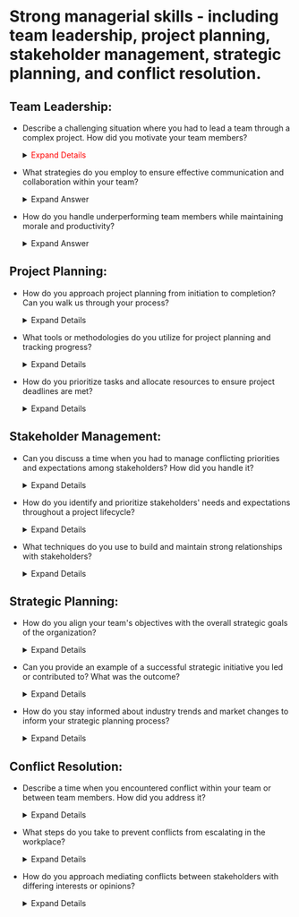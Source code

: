 # Strong managerial skills - including team leadership, project planning, stakeholder management, strategic planning, and conflict resolution.

## Team Leadership:

 - Describe a challenging situation where you had to lead a team through a complex project. How did you motivate your team members?

    <details>
      <summary> <span style="color:red;"> Expand Details </span> </summary>
  
   <span style="color:red;"> Answering a question about leading a team through a complex project and motivating team members,
   it's essential to provide a structured response that highlights your leadership skills, problem-solving abilities,
   and interpersonal effectiveness. Here's a suggested approach: </span>
  
   **1. Set the Stage:**
     * Briefly describe the context of the project, including its complexity, objectives, and any challenges or obstacles your team faced. This gives the interviewer a clear understanding of the situation.
      
   **2. Outline Your Leadership Approach:**
     * Explain how you approached leading the team. Did you establish clear goals and expectations? Did you delegate tasks effectively? Highlight any leadership strategies you employed.
  
   **3. Address Challenges:**
     * Discuss the specific challenges your team encountered during the project. This could include tight deadlines, resource constraints, technical difficulties, or conflicting priorities.

   **4. Motivation Techniques:**
     * Describe the techniques you used to motivate your team members despite the challenges. This could involve providing encouragement and support, recognizing and rewarding achievements, fostering a positive team culture, or        offering opportunities for growth and development.

   **5. Lead by Example:**
     * Provide examples of how you demonstrated resilience, determination, and a positive attitude throughout the project. Leading by example can inspire team members to overcome obstacles and stay motivated.

   **6. Outcome and Lessons Learned:**
     * Share the outcome of the project, including any successes, lessons learned, or areas for improvement. Reflect on what worked well and what you would do differently in similar situations in the future.

   **7. Quantify Results (if possible):**
     * If applicable, quantify the results or impact of the project to demonstrate its significance. This could include meeting project deadlines, achieving cost savings,
       improving efficiency, or delivering high-quality deliverables.

    **8. Conclude Positively:**
     * Conclude your answer on a positive note, emphasizing the teamwork, resilience, and achievements of your team despite the challenges faced.<br>

    **Example Response:**

      In my previous role as a project manager, I led a team through the implementation of a complex software upgrade for our company's core systems. The project involved multiple stakeholders, tight deadlines, and technical          challenges. To motivate my team members, I focused on clear communication, empowerment, and recognition.

      I began by setting clear project goals and expectations, outlining each team member's role and responsibilities. Despite encountering unexpected technical issues midway through the project, I maintained open lines of            communication with the team, providing regular updates and soliciting input on potential solutions.

      To keep morale high, I made a concerted effort to recognize and celebrate small wins along the way. Whether it was overcoming a particularly challenging technical hurdle or meeting a critical milestone ahead of schedule, I      made sure to acknowledge the team's efforts and contributions.

      Additionally, I encouraged a collaborative environment where team members felt comfortable sharing ideas and supporting one another. By fostering a sense of camaraderie and shared purpose, we were able to navigate              through       the challenges together.

      Ultimately, we successfully completed the software upgrade within the projected timeline, resulting in improved system performance and user satisfaction. This experience taught me the importance of effective leadership,         communication, and perseverance in driving team success through complex projects.

    </details>

 - What strategies do you employ to ensure effective communication and collaboration within your team?
   <details>
      <summary>Expand Answer</summary>
  
   Answering a question about strategies for ensuring effective communication and collaboration within a team, it's crucial to emphasize your proactive approach to fostering an environment where team members feel valued,          engaged, and empowered to communicate openly. Here's how you can structure your response:
  
   **1. Establishing Clear Communication Channels:**
    * Start by mentioning the importance of establishing clear channels of communication within the team. This could include regular team meetings, one-on-one check-ins, project management software, email, instant messaging          platforms, or any other tools that facilitate communication.
      
   **2. Setting Expectations:**
    * Discuss the importance of setting clear expectations regarding communication norms and guidelines. This includes establishing preferred communication methods, response times, and protocols for sharing updates and               progress.
    
   **3. Active Listening:**
    * Highlight the significance of active listening in fostering effective communication. Explain how you encourage team members to listen attentively to one another, ask clarifying questions, and seek to understand different       perspectives.
    
   **4. Encouraging Open Dialogue:**
    * Emphasize the importance of creating a safe and inclusive environment where team members feel comfortable expressing their ideas, concerns, and feedback. Mention how you encourage open dialogue by actively soliciting           input, valuing diverse viewpoints, and addressing any issues or conflicts promptly.
    
   **5. Regular Updates and Feedback:**
    * Discuss your approach to providing regular updates and feedback to keep team members informed and engaged. This could include holding regular progress meetings, providing constructive feedback on performance, and               recognizing achievements and contributions.

    **6. Promoting Collaboration:**
     * Highlight the strategies you use to promote collaboration within the team. This could involve assigning collaborative tasks, fostering cross-functional collaboration, or organizing team-building activities to strengthen        relationships and trust among team members.

    **7. Adapting Communication Styles:**
     * Mention how you adapt your communication style to accommodate the preferences and needs of individual team members. This could include adjusting your communication frequency, tone, and format to ensure effective                communication with diverse personalities and work styles.

    **8. Resolving Communication Barriers:**
     * Lastly, discuss how you address communication barriers or challenges that may arise within the team. This could involve facilitating difficult conversations, mediating conflicts, or providing additional support or              resources to improve communication effectiveness.
      
    **Example Response:**

    In my experience, effective communication and collaboration are essential for driving team success. To ensure these elements are prioritized within my team, I employ several strategies.

   Firstly, I establish clear communication channels, including regular team meetings, project management software, and open-door policies for one-on-one discussions. By providing multiple avenues for communication, I ensure      that team members can easily reach out and stay connected.

   Secondly, I set clear expectations regarding communication norms and guidelines, emphasizing the importance of timely responses, active listening, and respectful communication. This helps to create a shared understanding of    how communication should flow within the team.

   I also encourage open dialogue by creating a safe and inclusive environment where team members feel comfortable expressing their ideas, concerns, and feedback. I actively solicit input from team members, value diverse          perspectives, and address any issues or conflicts that may arise.

   Furthermore, I promote collaboration by assigning collaborative tasks, fostering cross-functional teamwork, and organizing team-building activities to strengthen relationships and trust. By working together towards common      goals, we can leverage each other's strengths and achieve better outcomes.

   Additionally, I adapt my communication style to accommodate the preferences and needs of individual team members, ensuring that everyone feels heard and understood. And when communication barriers arise, such as                misunderstandings or conflicts, I address them promptly through open dialogue and conflict resolution techniques.

   Overall, by prioritizing effective communication and collaboration, I've seen firsthand how it enhances team productivity, cohesion, and morale, ultimately leading to greater success in achieving our goals."

   </details>
   
 - How do you handle underperforming team members while maintaining morale and productivity?

   <details>
      <summary>Expand Answer</summary>

   Addressing underperforming team members while maintaining morale and productivity requires a delicate balance of empathy, clear communication, and proactive support. Here's how you can structure your response to this           question:
   
   **1. Early Identification and Feedback:**
    * Start by mentioning the importance of early identification of underperformance. Explain how you regularly monitor team members' progress and performance against goals and expectations.
    * Emphasize the significance of providing timely and constructive feedback to underperforming team members. This feedback should be specific, actionable, and focused on areas for improvement rather than personal criticism.
   
   **2. Understanding Root Causes:**
    * Discuss your approach to understanding the root causes of underperformance. This could involve conducting performance reviews, one-on-one meetings, or informal check-ins to identify any obstacles or challenges hindering        the team member's performance.

   **3. Developing Individualized Improvement Plans:**
    * Explain how you work collaboratively with underperforming team members to develop individualized improvement plans. These plans should outline specific goals, milestones, and actions to address areas of weakness and            enhance performance.

   **4. Providing Support and Resources:**
    * Highlight the importance of providing ongoing support and resources to help underperforming team members succeed. This could include additional training, mentorship, coaching, or access to relevant tools and resources.

   **5. Maintaining Morale and Motivation:**
    * Discuss your strategies for maintaining morale and motivation within the team while addressing underperformance. This could involve emphasizing the team's collective goals and achievements, celebrating successes, and           offering encouragement and support to both underperforming and high-performing team members.

   **6. Addressing Accountability:**
    * Explain how you hold underperforming team members accountable for their actions and commitments while maintaining a supportive and non-punitive approach. This could involve setting clear expectations, tracking progress,        and addressing any deviations from the improvement plan in a constructive manner.

   **7. Seeking Feedback and Iterating:**
    * Mention how you regularly seek feedback from underperforming team members to assess the effectiveness of the improvement plan and make any necessary adjustments. This demonstrates your commitment to continuous                  improvement and growth.

   **8. Escalating if Necessary:**
    * Finally, discuss your approach to escalating the situation if underperformance persists despite your efforts to support and coach the team member. This could involve involving HR or senior management to explore                 alternative solutions or interventions.

   **Example Response:**

    In my experience, addressing underperforming team members while maintaining morale and productivity requires a combination of empathy, clear communication, and proactive support.

    Firstly, I prioritize early identification of underperformance by regularly monitoring team members' progress and performance against established goals and expectations. When I notice a team member struggling to meet           expectations, I initiate a candid and constructive conversation to provide feedback and understand the root causes of their challenges.

    Next, I work collaboratively with the team member to develop an individualized improvement plan tailored to their specific needs and circumstances. This plan includes clear goals, milestones, and actions to address areas       of weakness and enhance performance. Throughout this process, I ensure that the team member feels supported and empowered to take ownership of their development.

    To maintain morale and motivation within the team, I emphasize our collective goals and achievements, celebrate successes, and offer encouragement and support to both underperforming and high-performing team members. By        fostering a positive and supportive team culture, we can overcome challenges together and stay focused on achieving our objectives.

    I also hold underperforming team members accountable for their actions and commitments while maintaining a supportive and non-punitive approach. This involves setting clear expectations, providing ongoing feedback, and         addressing any deviations from the improvement plan in a constructive manner.

    If underperformance persists despite our efforts, I am not hesitant to escalate the situation and involve HR or senior management to explore alternative solutions or interventions. Ultimately, my goal is to help every team     member reach their full potential while ensuring the overall success and productivity of the team."
    
  </details>
  
## Project Planning:

   - How do you approach project planning from initiation to completion? Can you walk us through your process?

     <details>
      <summary>Expand Details</summary>

      **1. Initiation:**
       * Define the project scope, objectives, and deliverables in consultation with stakeholders.
       * Identify key stakeholders, their roles, and responsibilities.
       * Conduct a feasibility study to assess the project's viability and alignment with organizational goals.
       * Develop a project charter outlining the project's purpose, objectives, scope, constraints, and success criteria.
    
      **2. Planning:**
       * Create a project plan detailing the tasks, milestones, timelines, resources, and dependencies.
       * Break down the project into manageable phases or work packages.
       * Define project roles and responsibilities for team members.
       * Identify and allocate resources (human, financial, and materials) required for each phase of the project.
       * Develop a risk management plan to identify, assess, and mitigate potential risks.
       * Establish communication channels and protocols for reporting progress, issues, and changes.
       * Obtain stakeholder buy-in and approval for the project plan.
    
     **3. Execution:**
       * Implement the project plan according to the defined scope, schedule, and budget.
       * Assign tasks to team members and provide necessary support and guidance.
       * Monitor progress against the project plan, tracking key performance indicators (KPIs) such as schedule adherence, budget utilization, and quality metrics.
       * Conduct regular team meetings to review progress, address issues, and ensure alignment with project objectives.
       * Manage changes to the project scope, schedule, or resources through a formal change control process.
       * Address any issues or risks that arise during project execution promptly and effectively.
    
     **4. Monitoring and Controlling:**
      * Continuously monitor project performance and compare it against the planned objectives and KPIs.
      * Identify deviations from the project plan and take corrective actions as necessary to keep the project on track.
      * Review and update the project plan, including schedules, resource allocations, and risk management strategies, as needed.
      * Communicate progress, issues, and changes to stakeholders through regular status reports and meetings.
      * Ensure compliance with project governance processes and quality standards.

     **5. Closure:**
      * Complete all project deliverables and obtain acceptance from stakeholders.
      * Conduct a post-project review or lessons learned session to assess the project's success, identify areas for improvement, and capture best practices.
      * Obtain formal project closure, including documentation of lessons learned, final project reports, and handover of deliverables.
      * Celebrate achievements and recognize the contributions of team members.
      * Release project resources and close out any remaining administrative tasks, such as finalizing contracts and archiving project documentation.

      By following this structured approach to project planning from initiation to completion, you can increase the likelihood of project success and deliver value to stakeholders. Each phase is crucial for ensuring that the         project is well-defined, well-executed, and effectively managed throughout its lifecycle.
    
   </details>

   - What tools or methodologies do you utilize for project planning and tracking progress?

     <details>
      <summary>Expand Details</summary>
   
      There are various tools and methodologies available for project planning and tracking progress, each with its own strengths and suitability depending on the nature and requirements of the project. Here's a list of              commonlyused tools and methodologies:
    
      **1. Project Management Software:**
    
        * Microsoft Project: A comprehensive project management software that allows for creating project plans, scheduling tasks, allocating resources, and tracking progress.
        * Asana: A popular cloud-based project management tool that facilitates task management, collaboration, and tracking project progress.
        * Trello: A visual project management tool based on boards, lists, and cards, which is particularly useful for agile project management and task tracking.
        * Jira: Widely used in software development, Jira is an issue tracking and agile project management tool that enables teams to plan, track, and release software.
  
      **2. Agile Methodologies:**
        * Scrum: An iterative and incremental agile framework for managing complex projects, particularly in software development. Scrum emphasizes collaboration, adaptability, and delivering value incrementally through time-            boxed iterations called sprints.
        * Kanban: A visual workflow management method that emphasizes continuous delivery and optimization of processes. Kanban boards are used to visualize work items, workflow stages, and bottlenecks, enabling teams to                 manage work in progress (WIP) and optimize flow.

      **3. Gantt Charts:**
        * Gantt charts are bar charts that represent project tasks and their dependencies over time. They are useful for visualizing project timelines, task dependencies, and resource allocations.
        * Tools like Microsoft Excel, Microsoft Project, and online project management software often include Gantt chart functionalities for project planning and tracking progress.

       **4. Earned Value Management (EVM):**
        * EVM is a project management technique that integrates scope, schedule, and cost metrics to assess project performance and progress. It provides objective measures of project performance based on planned versus actual           progress, enabling early identification of issues and forecasting future performance.

       **5. Critical Path Method (CPM):**
        * CPM is a project scheduling method that identifies the critical path—the sequence of tasks that determines the shortest possible duration for completing the project. It helps project managers prioritize activities,             allocate resources, and identify potential schedule risks.

       **6. Burndown Charts and Burnup Charts:**
        * Burndown charts and burnup charts are agile project management tools that visualize the progress of work over time. They show the remaining work (burndown) or completed work (burnup) against time, helping teams track           progress and forecast project completion dates.

       **7. Collaboration Tools:**
         * Collaboration tools such as Slack, Microsoft Teams, and Zoom facilitate communication, collaboration, and information sharing among project team members. They are essential for coordinating activities, resolving                issues, and sharing progress updates in real-time.
    
     Ultimately, the choice of tools and methodologies depends on factors such as project complexity, team size, organizational preferences, and industry standards. It's important to select tools and methodologies that              best suit the project's needs and objectives, and to adapt them as necessary throughout the project lifecycle.
   
     </details>
   
   - How do you prioritize tasks and allocate resources to ensure project deadlines are met?

     <details>
      <summary>Expand Details</summary>

        Prioritizing tasks and allocating resources effectively are essential aspects of project management to ensure project deadlines are met. Here's a structured approach to achieving this:
      
        **1. Understand Project Requirements:**
          * Gain a thorough understanding of the project scope, objectives, deliverables, and deadlines. Identify key milestones and dependencies to develop a clear picture of what needs to be accomplished and by when.

        **2. Identify and Prioritize Tasks:**
          * Break down the project into individual tasks or work packages based on the project scope and requirements.
          * Prioritize tasks based on factors such as urgency, criticality, dependencies, and impact on project objectives.
          * Use techniques like the Eisenhower Matrix (urgent-important matrix) or MoSCoW prioritization (Must have, Should have, Could have, Won't have) to categorize tasks by priority.

       **3. Define Task Dependencies:**
         * Identify dependencies between tasks to determine the sequence in which they need to be executed. Use techniques like task sequencing and network diagrams (e.g., PERT charts, dependency diagrams) to visualize task               dependencies.

       **4. Estimate Task Durations and Effort:**
         * Estimate the time and effort required to complete each task or work package. Use historical data, expert judgment, and input from team members to make realistic estimates.
         * Consider factors such as complexity, skill levels, resource availability, and potential risks when estimating task durations and effort.

       **5. Allocate Resources:**
        * Identify the resources (human, financial, material) needed to complete each task or work package.
        * Assess resource availability and constraints, taking into account factors such as team capacity, skills, and availability.
        * Allocate resources based on task priorities, criticality, and dependencies, ensuring that the right resources are assigned to the right tasks at the right time.

       **6. Develop a Resource Plan:**
        * Create a resource plan or staffing schedule that outlines the allocation of resources over the project timeline.
        * Consider factors such as resource utilization, workload balance, and potential conflicts when developing the resource plan.
        * Regularly review and adjust the resource plan as needed based on changes in project scope, priorities, or resource availability.
       
       **7. Monitor and Adjust:**
         * Continuously monitor task progress and resource utilization against the project plan. Use project management software, status reports, and regular team meetings to track progress and identify any deviations from the            plan.
         * Proactively address issues or bottlenecks that may impact task completion or resource allocation. Adjust priorities, reallocate resources, or revise the project plan as needed to ensure project deadlines are met.
         * Communicate changes to stakeholders and team members to keep everyone informed and aligned with the revised plan.

     By following these steps, project managers can effectively prioritize tasks, allocate resources, and manage project timelines to ensure that project deadlines are met and project objectives are achieved. Flexibility,           adaptability, and proactive monitoring are key to success in dynamic project environments.

     </details>

## Stakeholder Management:

   - Can you discuss a time when you had to manage conflicting priorities and expectations among stakeholders? How did you handle it?
     <details>
      <summary>Expand Details</summary>

      Managing conflicting priorities and expectations among stakeholders is a common challenge, especially in dynamic environments. One instance where I encountered this challenge was during a project where we had tight             deadlines, limited resources, and diverse stakeholder requirements.

      Here's how I handled it:

      **1. Identifying Stakeholders and Priorities:** Firstly, I identified all stakeholders involved and their respective priorities. This included team members, project sponsors, clients, and other relevant parties.                     Understanding their needs and expectations was crucial to managing conflicts effectively.

      **2. Open Communication:** I initiated open and transparent communication channels to ensure that all stakeholders were aware of the project's constraints and objectives. This involved regular meetings, status updates,              and feedback sessions where stakeholders could express their concerns and expectations.

      **3. Prioritization and Negotiation:** With conflicting priorities at play, I facilitated discussions to prioritize tasks based on their impact on project goals and deadlines. This often required negotiation and                     compromise to find solutions that balanced the needs of different stakeholders while keeping the project on track.

      **4. Setting Clear Expectations:** I made sure to set clear expectations regarding roles, responsibilities, and deliverables for each stakeholder. This helped minimize misunderstandings and prevent future conflicts by               ensuring everyone was aligned on their respective contributions to the project.

      **5. Flexibility and Adaptability:** In situations where priorities shifted or unexpected challenges arose, I remained flexible and adaptable. This involved revisiting plans, reallocating resources, and adjusting                    timelines as needed to accommodate changing circumstances while still meeting key objectives.

     **6. Conflict Resolution:** When conflicts did arise, I facilitated constructive discussions to resolve them promptly and amicably. This often involved active listening, acknowledging concerns, and finding mutually                  beneficial solutions that addressed the underlying issues.

     **7. Documentation and Follow-Up:** Throughout the process, I maintained thorough documentation of decisions, agreements, and action items to ensure accountability and provide a reference point for future discussions.               Following up on commitments and monitoring progress helped to prevent conflicts from resurfacing.
     
     By employing these strategies, I was able to successfully navigate conflicting priorities and expectations among stakeholders, ultimately leading to the successful completion of the project while maintaining positive           relationships with all involved parties.
     
     </details>

   - How do you identify and prioritize stakeholders' needs and expectations throughout a project lifecycle?

     <details>
      <summary>Expand Details</summary>
      
      Identifying and prioritizing stakeholders' needs and expectations throughout a project lifecycle is essential for ensuring project success and stakeholder satisfaction. Here's a structured approach to accomplish this:
      
      **1. Stakeholder Identification:** Begin by identifying all potential stakeholders associated with the project. This includes both internal and external parties who can influence or be impacted by the project.                       Stakeholders may include project sponsors, team members, clients, end-users, regulatory bodies, suppliers, and the community.

      **2. Stakeholder Analysis:** Once stakeholders are identified, conduct a thorough analysis to understand their interests, expectations, influence, and level of involvement in the project. Tools like stakeholder maps or              matrices can help visualize this information and prioritize stakeholders based on their significance to the project's success.

      **3. Engagement and Communication:** Establish clear channels of communication with stakeholders from the outset of the project. Regularly engage with them to gather feedback, provide updates, and address concerns.                  Tailor communication methods and frequency to suit the preferences and needs of different stakeholders.
      **4. Needs Assessment:** Conduct a comprehensive needs assessment to determine what each stakeholder group requires from the project. This involves gathering input through interviews, surveys, workshops, and other means             to identify their specific objectives, constraints, priorities, and desired outcomes.

      **5. Prioritization Criteria:** Define criteria for prioritizing stakeholders' needs and expectations based on their impact on project objectives, risks, dependencies, and resources. Consider factors such as urgency,                feasibility, alignment with project goals, legal/regulatory requirements, and potential consequences of not meeting their needs.
      **6. Ranking and Prioritization:** Evaluate stakeholders' needs and expectations against the prioritization criteria to rank them in order of importance or urgency. This helps focus attention and resources on addressing             the most critical needs first while balancing the interests of all stakeholders.

      **7. Regular Reviews and Adjustments:** Continuously monitor and reassess stakeholders' needs and expectations throughout the project lifecycle. As circumstances change or new stakeholders emerge, adjust priorities and              strategies accordingly to ensure alignment with evolving project objectives and stakeholder dynamics.

      **8. Alignment with Project Goals:** Ensure that prioritizing stakeholders' needs and expectations aligns with the overall goals and success criteria of the project. Strive for a balance between meeting stakeholders'                demands and maintaining project feasibility, scope, budget, and timelines.

       By following these steps, project managers can effectively identify, prioritize, and address stakeholders' needs and expectations throughout the project lifecycle, ultimately contributing to project success and                 stakeholder satisfaction.
     
     </details>
     
   - What techniques do you use to build and maintain strong relationships with stakeholders?

     <details>
      <summary>Expand Details</summary>

      Building and maintaining strong relationships with stakeholders is crucial for the success of any project. Here are some techniques that can be used:
     
      **1. Stakeholder Analysis:** Conduct a thorough stakeholder analysis to understand their interests, expectations, and influence. This helps tailor communication and engagement strategies to meet their specific needs.

      **2. Effective Communication:** Establish clear and open channels of communication with stakeholders. Provide regular updates on project progress, milestones, and any issues or risks. Use a variety of communication                  methods such as meetings, emails, reports, and presentations to ensure stakeholders are informed and engaged.

      **3. Active Listening:** Practice active listening when interacting with stakeholders. Pay attention to their concerns, feedback, and suggestions. Validate their perspectives and demonstrate empathy to build trust and               rapport.

      **4. Tailored Engagement Strategies:** Customize engagement strategies based on stakeholders' preferences, communication styles, and level of involvement. Some stakeholders may prefer face-to-face meetings, while others             may prefer written communication. Adapt your approach to accommodate these preferences.

      **5. Transparency and Trust:** Be transparent about project decisions, challenges, and outcomes. Build trust by sharing accurate and timely information with stakeholders, even if it's not always favorable. Avoid                     surprises or hidden agendas that could erode trust.

       **6. Relationship Building Activities:** Organize informal events or activities to foster relationships with stakeholders outside of formal project meetings. This could include social gatherings, networking events, or               team-building exercises that help strengthen bonds and build rapport.

       **7. Managing Expectations:** Set realistic expectations with stakeholders regarding project deliverables, timelines, and outcomes. Be honest about potential risks and constraints, and work collaboratively to find                   solutions to overcome them.

       **8. Conflict Resolution:** Proactively address conflicts or disagreements with stakeholders in a constructive manner. Listen to their concerns, explore different perspectives, and seek mutually beneficial solutions.                Focus on maintaining positive relationships while addressing underlying issues.

       **9. Demonstrate Value:** Continuously demonstrate the value that the project delivers to stakeholders. Highlight achievements, benefits, and positive impacts to reinforce their support and engagement.

       **10. Feedback Loop:** Encourage feedback from stakeholders throughout the project lifecycle. Actively solicit their input on project decisions, processes, and outcomes. Use feedback to make improvements and demonstrate              responsiveness to their needs.
     
     By implementing these techniques, project managers can cultivate strong relationships with stakeholders, enhance project communication and collaboration, and ultimately increase the likelihood of project success.
      
     </details>
     
## Strategic Planning:

   - How do you align your team's objectives with the overall strategic goals of the organization?

     <details>
      <summary>Expand Details</summary>

      Aligning your team's objectives with the overall strategic goals of the organization is essential for ensuring that everyone is working towards the same overarching vision. Here's how you can achieve alignment:

      **1. Understand the Organization's Strategic Goals:** Begin by thoroughly understanding the strategic goals and priorities of the organization. This may involve reviewing mission statements, strategic plans, and key                 performance indicators (KPIs) set by senior leadership.

       **2. Communicate the Big Picture:** Share the organization's strategic goals with your team to provide context and clarity about the direction of the company. Help team members understand how their work contributes to               these broader objectives and why it matters.

       **3. Set Clear Team Objectives:** Translate the organization's strategic goals into clear and actionable objectives for your team. Ensure that these objectives are specific, measurable, achievable, relevant, and time-               bound (SMART). This helps team members understand what is expected of them and how their efforts contribute to the bigger picture.

       **4. Link Individual Goals to Team Objectives:** Connect individual team members' goals and responsibilities to the team's objectives. Discuss with each team member how their work aligns with the team's goals and the                organization's strategic priorities. This helps foster a sense of purpose and ownership among team members.

       **5. Provide Context and Rationale:** Help team members understand the rationale behind the team's objectives and how they support the organization's strategic goals. Provide regular updates and context about changes in             the external environment, market trends, or internal factors that may impact the organization's priorities.

       **6. Empower Decision-Making:** Empower team members to make decisions and take actions that are aligned with the team's objectives and the organization's strategic direction. Encourage autonomy and initiative while                 providing support and guidance as needed.
   
       **7. Monitor Progress and Performance:** Regularly track and monitor progress towards achieving the team's objectives and milestones. Use performance metrics and KPIs to assess performance and identify areas for                     improvement. Adjust strategies or priorities as necessary to stay aligned with the organization's goals.

       **8. Celebrate Success and Learn from Challenges:** Celebrate achievements and milestones reached along the way to achieving the team's objectives. Recognize and reward team members for their contributions.                          Additionally, use setbacks or challenges as opportunities for learning and improvement, and adjust strategies accordingly.

       **9. Promote Cross-Functional Collaboration:** Encourage collaboration and alignment with other teams or departments within the organization to achieve common goals. Break down silos and foster a culture of                          collaboration and shared accountability for driving organizational success.

     By following these strategies, you can effectively align your team's objectives with the overall strategic goals of the organization, fostering a sense of purpose, cohesion, and alignment across the organization.

     </details>

   - Can you provide an example of a successful strategic initiative you led or contributed to? What was the outcome?

     <details>
      <summary>Expand Details</summary>

      During my time as a project manager at a software development company, we identified a strategic opportunity to expand our market reach by developing a new product targeting a specific niche industry. The goal was to           leverage our expertise in software development to address the unique needs of this industry and capture a larger share of the market.

      Here's how I contributed to the success of this initiative:

      **1. Market Research and Analysis:** I conducted comprehensive market research and analysis to understand the specific needs, pain points, and preferences of the target industry. This involved gathering insights from                industry reports, competitor analysis, and direct feedback from potential customers.

      **2. Cross-Functional Collaboration:** I collaborated closely with cross-functional teams, including product development, sales, marketing, and customer support, to ensure alignment and coordination throughout the                   initiative. By fostering open communication and teamwork, we were able to leverage the expertise of each department to drive the initiative forward.

      **3. Strategic Planning and Roadmapping:** Working with key stakeholders, I developed a strategic plan and roadmap for the new product, outlining the key features, timelines, resource requirements, and go-to-market                  strategy. This plan served as a guiding framework for the entire initiative and helped keep everyone aligned and focused on the end goal.
     
      **4. Agile Development and Iterative Feedback:** We adopted an agile development approach, allowing us to quickly iterate on the product based on user feedback and market validation. Regular feedback loops with customers            and stakeholders helped us refine the product features and ensure that we were meeting their evolving needs.

      **5. Customer Engagement and Validation:** I led efforts to engage with potential customers early in the development process to validate the product concept and gather feedback. This customer-centric approach helped us              prioritize features and make informed decisions throughout the development lifecycle.

      **6. Launch and Go-to-Market Strategy:** As the product neared completion, I worked closely with the marketing and sales teams to develop a comprehensive go-to-market strategy. This included messaging, positioning,                  pricing, and sales enablement activities to ensure a successful launch and adoption of the new product.

      The outcome of this strategic initiative was highly successful:
         * We successfully launched the new product within the projected timeline and budget.
         * The product received positive feedback from customers, with early adopters praising its ease of use and effectiveness in addressing their needs.
         * Within the first year of launch, the new product generated significant revenue and contributed to the company's overall growth and market expansion.
         * The success of this initiative helped strengthen our position in the market and solidify our reputation as a trusted provider of software solutions for the niche industry.

     </details>
     
   - How do you stay informed about industry trends and market changes to inform your strategic planning process?

     <details>
      <summary>Expand Details</summary>

      Staying informed about industry trends and market changes is crucial for effective strategic planning. Here are several strategies I employ to stay updated:
     
      **1. Industry Publications and Newsletters:** I regularly subscribe to industry-specific publications, newsletters, and online forums to stay informed about the latest trends, developments, and news in the industry. This            includes both digital and print publications relevant to my field.
     
      **2. Networking and Professional Associations:** I actively participate in professional associations, networking events, and conferences related to my industry. These events provide opportunities to connect with industry            peers, share insights, and learn about emerging trends and best practices.

      **3. Market Research Reports and Studies:** I regularly review market research reports, studies, and analyst forecasts from reputable sources. These reports offer valuable data and insights into market dynamics, customer            behavior, competitive landscape, and emerging technologies.
     
     **4. Competitor Analysis:** I conduct regular competitor analysis to monitor the activities, strategies, and innovations of key competitors in the market. This helps identify potential threats, opportunities, and areas              for differentiation.

     **5. Customer Feedback and Insights:** I actively seek feedback from customers through surveys, interviews, and focus groups to understand their evolving needs, preferences, and pain points. Customer insights provide                valuable input for strategic decision-making and product development.

     **6. Thought Leadership and Thought Leaders:** I follow thought leaders and influencers in my industry through social media, blogs, and webinars. These individuals often share valuable insights, opinions, and perspectives           on industry trends and emerging technologies.

     **7. Continuous Learning and Skill Development:** I prioritize continuous learning and skill development to stay abreast of new technologies, methodologies, and best practices relevant to my industry. This includes                  attending workshops, webinars, and online courses.

     **8. Internal and External Collaboration:** I collaborate closely with internal colleagues, teams, and departments to share knowledge, experiences, and insights. Additionally, I leverage external partnerships and                    collaborations with industry experts, consultants, and research organizations to gain fresh perspectives and access to specialized expertise.

     **9. Monitoring Social Media and Online Forums:** I monitor social media platforms, online forums, and discussion groups related to my industry to stay updated on the latest news, trends, and discussions. These platforms            often provide real-time insights and reactions from industry professionals.

     **10. Regular Environmental Scanning:** I make it a habit to regularly scan the external environment for macroeconomic trends, regulatory changes, geopolitical events, and other factors that may impact the industry                   landscape. This helps anticipate potential risks and opportunities for strategic planning.

      By leveraging these strategies, I ensure that my strategic planning process is informed by up-to-date industry insights, market intelligence, and customer feedback, enabling me to make informed decisions and stay ahead         of the curve in a rapidly evolving business environment.
      
     </details>

## Conflict Resolution:

   - Describe a time when you encountered conflict within your team or between team members. How did you address it?

     <details>
      <summary>Expand Details</summary>

      Here's an example of a conflict situation within a team and how I addressed it:
     
      During a project I managed, there was a significant conflict between two team members regarding the allocation of tasks and responsibilities. One team member, let's call him Alex, felt that he was unfairly burdened with        a disproportionate share of the workload, while the other team member, Sarah, believed that she was not getting enough opportunities to contribute meaningfully to the project.

     Here's how I addressed the conflict:

     **1. Listen to Both Sides:** I started by listening to both Alex and Sarah individually to understand their perspectives on the situation. I encouraged them to express their concerns openly and honestly, without                     interruption. This helped me gain insight into the root causes of the conflict and the specific issues each team member was facing.

     **2. Identify Common Ground:** After listening to both parties, I looked for common ground and areas of agreement. Despite their differences, both Alex and Sarah shared a commitment to the success of the project and a               desire to contribute their skills and expertise effectively. Identifying common ground helped create a foundation for resolving the conflict.

     **3. Facilitate Open Dialogue:** I facilitated a constructive dialogue between Alex and Sarah, encouraging them to communicate directly with each other and express their concerns openly. I emphasized the importance of               active listening, empathy, and mutual respect in resolving conflicts. By providing a safe and supportive environment for dialogue, I helped foster understanding and empathy between the two team members.

     **4. Clarify Roles and Expectations:** To address the perceived imbalance in workload allocation, I revisited the project's goals, priorities, and individual roles and responsibilities with the entire team. I clarified              each team member's role and contribution to the project, ensuring that tasks were allocated fairly and transparently based on individual strengths and capabilities.

     **5. Seek Win-Win Solutions:** I encouraged Alex and Sarah to brainstorm potential solutions collaboratively, focusing on finding win-win outcomes that addressed their concerns while also meeting the project's objectives.           This involved exploring alternative task assignments, workload distribution methods, and communication protocols to improve collaboration and efficiency.

      **6. Implement Changes and Follow-Up:** Based on the discussions and agreements reached, I implemented changes to the task allocation process and workflow to address the underlying issues identified. I also followed up              regularly with Alex and Sarah to monitor progress, gather feedback, and ensure that the conflict resolution strategies were effective in promoting a positive team dynamic.

       **7. Promote Team Building and Trust:** Finally, I organized team-building activities and initiatives to strengthen trust, collaboration, and cohesion within the team. This included team lunches, brainstorming sessions,             and collaborative problem-solving exercises aimed at fostering a supportive and inclusive team culture.
     
       By addressing the conflict proactively and collaboratively, I was able to resolve the issues between Alex and Sarah, improve team dynamics, and ultimately enhance the productivity and effectiveness of the team.

     </details>

   - What steps do you take to prevent conflicts from escalating in the workplace?

     <details>
      <summary>Expand Details</summary>
      Preventing conflicts from escalating in the workplace requires proactive measures and effective communication. Here are some steps I take to prevent conflicts from escalating:
      
      **1. Establish Clear Expectations:** Clearly communicate expectations regarding roles, responsibilities, goals, and performance standards to all team members. This helps minimize misunderstandings and reduces the                    likelihood of conflicts arising from unclear expectations.

      **2. Promote Open Communication:** Foster a culture of open communication where team members feel comfortable expressing their opinions, concerns, and ideas. Encourage regular feedback sessions, one-on-one meetings, and             team discussions to address issues early on and prevent them from escalating.

      **3. Set Ground Rules for Collaboration:** Establish ground rules for collaboration, teamwork, and conflict resolution within the team. These ground rules can include guidelines for respectful communication, active                  listening, constructive feedback, and resolving conflicts in a timely manner.

      **4. Encourage Empathy and Understanding:** Promote empathy and understanding among team members by encouraging them to consider perspectives different from their own. Emphasize the importance of active listening,                   seeking to understand before being understood, and showing respect for diverse viewpoints.

      **5. Address Issues Promptly:** Address conflicts and issues promptly as soon as they arise, rather than allowing them to escalate. Proactively intervene to facilitate discussions, mediate disputes, and find mutually                acceptable solutions before conflicts escalate and negatively impact team dynamics.

      **6. Provide Conflict Resolution Training:** Offer conflict resolution training or workshops to equip team members with the skills and techniques needed to manage conflicts effectively. Provide guidance on de-escalation             strategies, negotiation techniques, and constructive communication to empower team members to resolve conflicts on their own.

       **7. Promote Team Building Activities:** Organize team-building activities, retreats, or offsite events to strengthen relationships, build trust, and enhance collaboration among team members. These activities provide                opportunities for team members to get to know each other on a personal level and foster a sense of camaraderie.

       **8. Lead by Example:** Lead by example by demonstrating positive communication, conflict resolution, and problem-solving skills in your interactions with team members. Model respectful behavior, active listening, and a             willingness to compromise to set the tone for constructive conflict resolution within the team.

        **9. Regular Check-Ins:** Conduct regular check-ins with team members to assess morale, identify potential issues, and address any concerns before they escalate into conflicts. Use these check-ins as opportunities to                provide support, feedback, and guidance to team members as needed.

       **10. Create a Supportive Environment:** Create a supportive and inclusive work environment where team members feel valued, respected, and supported. Encourage collaboration, celebrate achievements, and recognize the                 contributions of team members to foster a positive team culture.
     
       By implementing these steps, I proactively address potential conflict triggers, promote open communication and understanding, and create a supportive environment where conflicts are addressed constructively before they         escalate.
     
     </details>

   - How do you approach mediating conflicts between stakeholders with differing interests or opinions?

      <details>
       <summary>Expand Details</summary>

        When mediating conflicts between stakeholders with differing interests or opinions, I follow a structured approach aimed at facilitating constructive dialogue and finding mutually acceptable solutions. Here's how I             approach mediating conflicts:
     
        **1. Understand Each Stakeholder's Perspective:** Start by understanding each stakeholder's interests, concerns, and underlying motivations. Listen actively to their viewpoints without judgment and ask clarifying                    questions to gain a deeper understanding of their positions.

        **2. Establish Ground Rules:** Set ground rules for the mediation process to ensure a respectful and constructive dialogue. Ground rules may include guidelines for active listening, speaking one at a time, refraining                from personal attacks, and focusing on solutions rather than blame.

        **3. Facilitate Open Communication:** Create a safe and supportive environment where stakeholders feel comfortable expressing their viewpoints openly and honestly. Encourage each stakeholder to share their perspective               without interruption and validate their feelings and concerns.

        **4. Identify Common Ground:** Look for areas of common ground and shared interests among stakeholders. Emphasize common goals, values, or objectives that can serve as a foundation for finding mutually acceptable                    solutions.

        **5. Clarify Misunderstandings:** Address any misunderstandings or miscommunications that may be contributing to the conflict. Use active listening and paraphrasing techniques to ensure that stakeholders feel heard and              understood.

        **6. Explore Options and Alternatives:** Brainstorm potential options and alternatives for resolving the conflict collaboratively. Encourage stakeholders to generate creative solutions that address the interests of all              parties involved.

        **7. Evaluate and Negotiate:** Evaluate the pros and cons of each proposed solution and negotiate compromises where necessary. Help stakeholders prioritize their interests and find trade-offs that are acceptable to all              parties.

        **8. Encourage Empathy and Perspective-Taking:** Encourage stakeholders to put themselves in each other's shoes and consider the impact of their actions on others. Foster empathy and understanding by highlighting the                human aspect of the conflict and its potential consequences.

        **9. Facilitate Agreement and Closure:** Once consensus is reached on a mutually acceptable solution, document the agreement and ensure that all stakeholders are clear on their roles, responsibilities, and commitments               moving forward. Provide closure to the mediation process by acknowledging the efforts of all parties involved and expressing appreciation for their willingness to collaborate.

        **10. Follow-Up and Monitor Progress:** Follow up with stakeholders after the mediation process to ensure that the agreed-upon solution is implemented effectively. Monitor progress, address any issues that may arise,                 and provide ongoing support as needed to sustain the resolution and prevent the recurrence of conflicts.

        By following this approach, I aim to foster constructive dialogue, build trust, and facilitate collaborative problem-solving among stakeholders with differing interests or opinions, ultimately leading to mutually               beneficial outcomes.

      </details>
